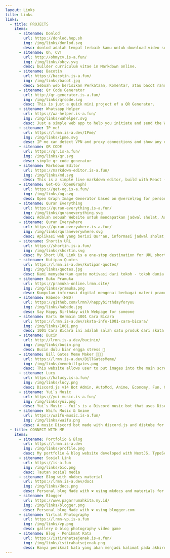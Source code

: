 ```yaml
---
layout: Links
title: Links
links:
  - title: PROJECTS
    items:
      - sitename: Donlod
        url: https://donlod.hop.sh
        img: /img/links/donlod.svg
        desc: donlod adalah tempat terbaik kamu untuk download video sosial media tanpa iklan, pelacak, atau omong kosong lainnya.
      - sitename: Oh, CV!
        url: http://ohmycv.is-a.fun/
        img: /img/links/ohcv.svg
        desc: builder curriculum vitae in Markdown online.
      - sitename: Bacotin
        url: https://bacotin.is-a.fun/
        img: /img/links/bacot.jpg
        desc: Sebuah web berisikan Perkataan, Komentar, atau bacot random. Suka suka mu lah
      - sitename: Qr Code Generator
        url: http://qr-generator.is-a.fun/
        img: /img/links/qrcode.svg
        desc: This is just a quick mini project of a QR Generator.
      - sitename: Whatsapp Helper
        url: https://wa-helper.is-a.fun/
        img: /img/links/wahelper.svg
        desc: Just a simple web app to help you initiate and send the WhatsApp chat without saving the phone number.
      - sitename: IP me!
        url: https://lrmn.is-a.dev/IPme/
        img: /img/links/ipme.svg
        desc: IP me can detect VPN and proxy connections and show any other information linked to your IP address.
      - sitename: QR CODE
        url: https://qr.is-a.fun/
        img: /img/links/qr.svg
        desc: simple qr code generator
      - sitename: Markdown Editor
        url: https://markdown-editor.is-a.fun/
        img: /img/links/md.svg
        desc: This is a simple live markdown editor, build with React (Vite) and Chakra UI
      - sitename: Get-OG (OpenGraph)
        url: https://get-og.is-a.fun/
        img: /img/links/og.svg
        desc: Open Graph Image Generator based on @vercel/og for personal use.
      - sitename: Quran Everything
        url: https://quran-everything.is-a.fun/
        img: /img/links/quraneverything.svg
        desc: Adalah sebuah Website untuk mendapatkan jadwal sholat, Asma'ul Husna, juga membaca Al-Qur'an
      - sitename: Quran Everywhere
        url: https://quran-everywhere.is-a.fun/
        img: /img/links/quraneverywhere.svg
        desc: Aplikasi web yang berisi Qur'an, informasi jadwal sholat, kalender sholat, dan berita-berita islam lainnya.
      - sitename: Shortin URL
        url: https://shortin.is-a.fun/
        img: /img/links/shortin.svg
        desc: My Short URL Link is a one-stop destination for URL shortening and creating bio links that make sharing and managing your online presence easier than ever.
      - sitename: Kutipan Quotes
        url: https://lrmn.is-a.dev/kutipan-quotes/
        img: /img/links/quotes.jpg
        desc: Kami menyebarkan quote motivasi dari tokoh - tokoh dunia yang menyegarkan dan menggerakkan jiwa untuk berubah bersama menuju kebaikan.
      - sitename: Buku Pramuka
        url: https://pramuka-online.lrmn.site/
        img: /img/links/pramuka.png
        desc: Kumpulan informasi digital mengenai berbagai materi pramuka, materi kenegaraan dan materi kecakapan umum
      - sitename: Habede (HBD)
        url: https://github.com/lrmn7/happybirthdayforyou
        img: /img/links/habede.jpg
        desc: Say Happy Birthday with Webpage for someone
      - sitename: Kartu Bermain 1001 Cara Bicara
        url: https://lrmn.is-a.dev/skata-info-1001-cara-bicara/
        img: /img/links/1001.png
        desc: 1001 Cara Bicara ini adalah salah satu produk dari skata.info yang siapkan sebagai mitra kerja BKKBN untuk mendukung penguatan orangtua remaja.
      - sitename: Bucin
        url: http://lrmn.is-a.dev/bucinin/
        img: /img/links/bucin.png
        desc: Bucin dulu biar engga stress 🥴
      - sitename: Bill Gates Meme Maker 👨🏼‍💻
        url: https://lrmn.is-a.dev/BillGatesMeme/
        img: /img/links/memebillgates.png
        desc: This website allows user to put images into the main screen, binder and second screen by warping the images and combining them useing html canvas. This project was made using html, css and javascript. Please Enjoy 😃
      - sitename: Lucy
        url: https://halucy.is-a.fun/
        img: /img/links/lucy.png
        desc: Discord.js v14 Bot Admin, AutoMod, Anime, Economy, Fun, Giveaway, Image, Invite, Information, Moderation, Music, Owner, Social, Statistics, Suggestion, Ticket Utility and More
      - sitename: Yui`s Music
        url: https://yui-music.is-a.fun/
        img: /img/links/yui.png
        desc: Yui`s Music - Yui`s is a Discord music bot that uses Discord.js, Shoukaku, Prisma Client (ORM) database (MongoDB), and TypeScript.
      - sitename: Waifu Music & Anime
        url: https://waifu-music.is-a.fun/
        img: /img/links/waifu.png
        desc: A music Discord bot made with discord.js and distube for player.
  - title: CONNECT WITH ME
    items:
      - sitename: Portfolio & Blog
        url: https://lrmn.is-a.dev
        img: /img/links/profile.png
        desc: My portfolio & blog website developed with NextJS, TypeScript, and TailwindCSS. Markdown is used for contents.
      - sitename: Sosial Link
        url: https://is-a.fun
        img: /img/links/bio.png
        desc: Tautan sosial media
      - sitename: Blog with mkdocs material
        url: https://lrmn.is-a.dev/docs
        img: /img/links/docs.png
        desc: Personal blog Made with ❤️ using mkdocs and materials for mkdocs theme.
      - sitename: Blogger
        url: https://www.pagarrumahkita.my.id/
        img: /img/links/blogger.png
        desc: Personal blog Made with ❤️ using blogger.com
      - sitename: Virtual Photography
        url: https://lrmn-vp.is-a.fun
        img: /img/links/vp.png
        desc: gallery & blog photography video game
      - sitename: Blog - Penikmat Kata
        url: https://istirahatsejenak.is-a.fun/
        img: /img/links/istirahatsejenak.png
        desc: Hanya penikmat kata yang akan menjadi kalimat pada akhirnya.
---
```

